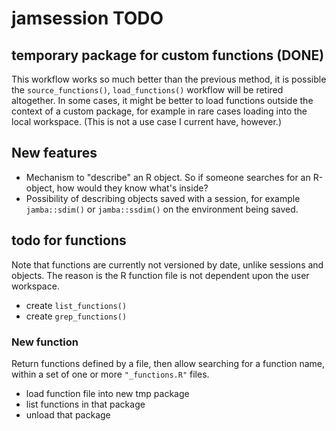 # jamsession TODO

## temporary package for custom functions (DONE)

This workflow works so much better than the previous method,
it is possible the `source_functions()`, `load_functions()`
workflow will be retired altogether. In some cases, it might
be better to load functions outside the context of a custom package,
for example in rare cases loading into the local workspace.
(This is not a use case I current have, however.)

## New features

* Mechanism to "describe" an R object. So if someone searches
for an R-object, how would they know what's inside?
* Possibility of describing objects saved with a session,
for example `jamba::sdim()` or `jamba::ssdim()` on the
environment being saved.


## todo for functions

Note that functions are currently not versioned by date,
unlike sessions and objects. The reason is the R function
file is not dependent upon the user workspace.

* create `list_functions()`
* create `grep_functions()`

### New function

Return functions defined by a file, then allow searching
for a function name, within a set of one or more `"_functions.R"`
files.

* load function file into new tmp package
* list functions in that package
* unload that package
